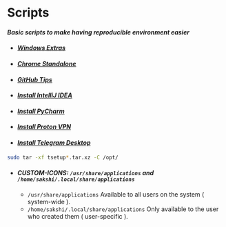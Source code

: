 # Scripts

#### _Basic scripts to make having reproducible environment easier_

- #### _[Windows Extras](./Extra/windows-extras.md)_

- #### _[Chrome Standalone](https://www.google.com/intl/en/chrome/browser/desktop/index.html?standalone=1)_

- #### _[GitHub Tips](./Github/prepare-commit-msg.md)_

- #### _[Install IntelliJ IDEA](https://www.jetbrains.com/help/idea/installation-guide.html#standalone)_
 
- #### _[Install PyCharm](https://www.jetbrains.com/help/pycharm/installation-guide.html#standalone)_

- #### _[Install Proton VPN](https://protonvpn.com/support/official-linux-vpn-mint/)_

- #### _[Install Telegram Desktop](https://desktop.telegram.org/)_

```bash
sudo tar -xf tsetup*.tar.xz -C /opt/
```

- #### _CUSTOM-ICONS: `/usr/share/applications` and `/home/sakshi/.local/share/applications`_

  - `/usr/share/applications`	Available to all users on the system ( system-wide ).
  - `/home/sakshi/.local/share/applications` Only available to the user who created them ( user-specific ).
